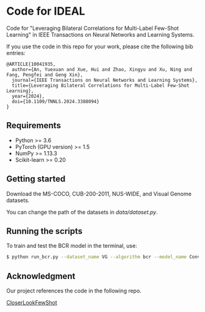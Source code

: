 # Code for IDEAL

Code for "Leveraging Bilateral Correlations for Multi-Label Few-Shot Learning" in IEEE Transactions on Neural Networks and Learning Systems.

If you use the code in this repo for your work, please cite the following bib entries:

```
@ARTICLE{10041935,
  author={An, Yuexuan and Xue, Hui and Zhao, Xingyu and Xu, Ning and Fang, Pengfei and Geng Xin},
  journal={IEEE Transactions on Neural Networks and Learning Systems}, 
  title={Leveraging Bilateral Correlations for Multi-Label Few-Shot Learning}, 
  year={2024},
  doi={10.1109/TNNLS.2024.3388094}
}
```

## Requirements

- Python >= 3.6
- PyTorch (GPU version) >= 1.5
- NumPy >= 1.13.3
- Scikit-learn >= 0.20

## Getting started

Download the MS-COCO, CUB-200-2011, NUS-WIDE, and Visual Genome datasets. 

You can change the path of the datasets in *data/dataset.py*.

## Running the scripts

To train and test the BCR model in the terminal, use:

```bash
$ python run_bcr.py --dataset_name VG --algorithm bcr --model_name Conv4 --n_way 10 --n_shot 1 --max_epoch 500 --hidden_dim 100 --eta 0.5 --gamma 0.5 --num_workers 8 --device cuda:0 --seed 0
```

## Acknowledgment

Our project references the code in the following repo.

[CloserLookFewShot](https://github.com/wyharveychen/CloserLookFewShot)

